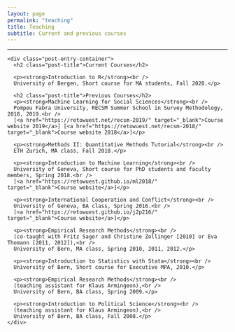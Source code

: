 ```yaml
---
layout: page
permalink: "teaching"
title: Teaching
subtitle: Current and previous courses
---
```


<hr />
<div class="posts-list">
  <article class="post-preview">

    <div class="post-entry-container">
      <h2 class="post-title">Current Courses</h2>

      <p><strong>Introduction to R</strong><br />
      University of Bergen, Short course for MA students, Fall 2020.</p>

      <h2 class="post-title">Previous Courses</h2>
      <p><strong>Machine Learning for Social Sciences</strong><br />
      Pompeu Fabra University, RECSM Summer School in Survey Methodology, 2018, 2019.<br />
      [<a href="https://retowuest.net/recsm-2019/" target="_blank">Course website 2019</a>] [<a href="https://retowuest.net/recsm-2018/" target="_blank">Course website 2018</a>]</p>

      <p><strong>Methods II: Quantitative Methods Tutorial</strong><br />
      ETH Zurich, MA class, Fall 2018.</p>

      <p><strong>Introduction to Machine Learning</strong><br />
      University of Geneva, Short course for PhD students and faculty members, Spring 2018.<br />
      [<a href="https://retowuest.github.io/ml2018/" target="_blank">Course website</a>]</p>

      <p><strong>International Cooperation and Conflict</strong><br />
      University of Geneva, BA class, Spring 2016.<br />
      [<a href="https://retowuest.github.io/j2p216/" target="_blank">Course website</a>]</p>

      <p><strong>Empirical Research Methods</strong><br />
      (co-taught with Fritz Sager and Christine Zollinger [2010] or Eva Thomann [2011, 2012]),<br />
      University of Bern, MA class, Spring 2010, 2011, 2012.</p>

      <p><strong>Introduction to Statistics with Stata</strong><br />
      University of Bern, Short course for Executive MPA, 2010.</p>

      <p><strong>Empirical Research Methods</strong><br />
      (teaching assistant for Klaus Armingeon),<br />
      University of Bern, BA class, Spring 2009.</p>

      <p><strong>Introduction to Political Science</strong><br />
      (teaching assistant for Klaus Armingeon),<br />
      University of Bern, BA class, Fall 2008.</p>
    </div>

  </article>
</div>
